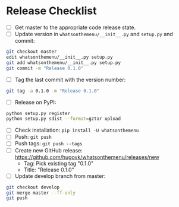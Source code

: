 # Release Checklist

* [ ] Get master to the appropriate code release state.
* [ ] Update version in `whatsonthemenu/__init__.py` and `setup.py` and commit:
```bash
git checkout master
edit whatsonthemenu/__init__.py setup.py
git add whatsonthemenu/__init__.py setup.py
git commit -m "Release 0.1.0"
```
* [ ] Tag the last commit with the version number:
```bash
git tag -a 0.1.0 -m "Release 0.1.0"
```
* [ ] Release on PyPI:
```bash
python setup.py register
python setup.py sdist --format=gztar upload
```
* [ ] Check installation: `pip install -U whatsonthemenu`
* [ ] Push: `git push`
* [ ] Push tags: `git push --tags`
* [ ] Create new GitHub release: https://github.com/hugovk/whatsonthemenu/releases/new
  * Tag: Pick existing tag "0.1.0"
  * Title: "Release 0.1.0"
* [ ] Update develop branch from master:
```bash
git checkout develop
git merge master --ff-only
git push
```

